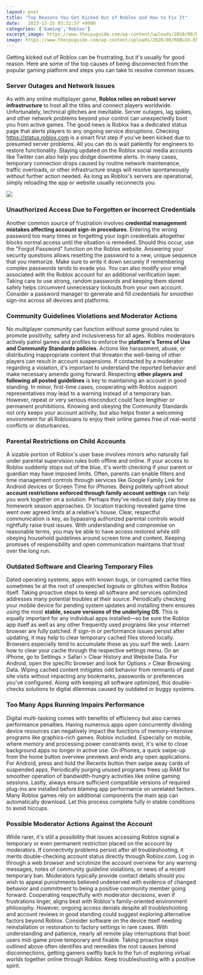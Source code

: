 ```yaml
---
layout: post
title: "Top Reasons You Get Kicked Out of Roblox and How to Fix It"
date:   2023-12-25 03:32:57 +0000
categories: ['Gaming','Roblox']
excerpt_image: https://www.thecpuguide.com/wp-content/uploads/2020/08/ROBLOX-ERROR-CODE-267.jpg
image: https://www.thecpuguide.com/wp-content/uploads/2020/08/ROBLOX-ERROR-CODE-267.jpg
---
```


Getting kicked out of Roblox can be frustrating, but it's usually for good reason. Here are some of the top causes of being disconnected from the popular gaming platform and steps you can take to resolve common issues.
### Server Outages and Network Issues
As with any online multiplayer game, **Roblox relies on robust server infrastructure** to host all the titles and connect players worldwide. Unfortunately, technical glitches are inevitable. Server outages, lag spikes, and other network problems beyond your control can unexpectedly boot you from active games. 
The good news is Roblox has a dedicated status page that alerts players to any ongoing service disruptions. Checking https://status.roblox.com is a smart first step if you've been kicked due to presumed server problems. All you can do is wait patiently for engineers to restore functionality. Staying updated on the Roblox social media accounts like Twitter can also help you dodge downtime alerts.
In many cases, temporary connection drops caused by routine network maintenance, traffic overloads, or other infrastructure snags will resolve spontaneously without further action needed. As long as Roblox's servers are operational, simply reloading the app or website usually reconnects you.

![](https://www.thecpuguide.com/wp-content/uploads/2020/08/ROBLOX-ERROR-CODE-267.jpg)
### Unauthorized Access Due to Forgotten or Incorrect Credentials
Another common source of frustration involves **credential management mistakes affecting account sign-in procedures**. Entering the wrong password too many times or forgetting your login credentials altogether blocks normal access until the situation is remedied. 
Should this occur, use the "Forgot Password" function on the Roblox website. Answering your security questions allows resetting the password to a new, unique sequence that you memorize. Make sure to write it down securely if remembering complex passwords tends to evade you. You can also modify your email associated with the Roblox account for an additional verification layer.
Taking care to use strong, random passwords and keeping them stored safely helps circumvent unnecessary lockouts from your own account. Consider a password manager to generate and fill credentials for smoother sign-ins across all devices and platforms.
### Community Guidelines Violations and Moderator Actions
No multiplayer community can function without some ground rules to promote positivity, safety and inclusiveness for all ages. Roblox moderators actively patrol games and profiles to enforce the **platform's Terms of Use and Community Standards policies**. Actions like harassment, abuse, or distributing inappropriate content that threaten the well-being of other players can result in account suspensions.
If contacted by a moderator regarding a violation, it's important to understand the reported behavior and make necessary amends going forward. Respecting **other players and following all posted guidelines** is key to maintaining an account in good standing. In minor, first-time cases, cooperating with Roblox support representatives may lead to a warning instead of a temporary ban. However, repeat or very serious misconduct could face lengthier or permanent prohibitions.
Knowing and obeying the Community Standards not only keeps your account activity, but also helps foster a welcoming environment for all Robloxians to enjoy their online games free of real-world conflicts or disturbances.
### Parental Restrictions on Child Accounts
A sizable portion of Roblox's user base involves minors who naturally fall under parental supervision rules both offline and online. If your access to Roblox suddenly stops out of the blue, it's worth checking if your parent or guardian may have imposed limits. 
Often, parents can enable filters and time management controls through services like Google Family Link for Android devices or Screen Time for iPhones. Being politely upfront about **account restrictions enforced through family account settings** can help you work together on a solution. Perhaps they've reduced daily play time as homework season approaches. Or location tracking revealed game time went over agreed limits at a relative's house. 
Clear, respectful communication is key, as bypassing authorized parental controls would rightfully raise trust issues. With understanding and compromise on reasonable terms, you may be able to have access restored while still obeying household guidelines around screen time and content. Keeping promises of responsibility and open communication maintains that trust over the long run.
### Outdated Software and Clearing Temporary Files
Dated operating systems, apps with known bugs, or corrupted cache files sometimes lie at the root of unexpected logouts or glitches within Roblox itself. Taking proactive steps to keep all software and services optimized addresses many potential troubles at their source.
Periodically checking your mobile device for pending system updates and installing them ensures using the most **stable, secure versions of the underlying OS**. This is equally important for any individual apps installed—so be sure the Roblox app itself as well as any other frequently used programs like your internet browser are fully patched.
If sign-in or performance issues persist after updating, it may help to clear temporary cached files stored locally. Browsers especially tend to accumulate these as you surf the web. Learn how to clear your cache through the respective settings menu. On an iPhone, go to Settings > Safari > Clear History and Website Data. For Android, open the specific browser and look for Options > Clear Browsing Data. 
Wiping cached content mitigates odd behavior from remnants of past site visits without impacting any bookmarks, passwords or preferences you've configured. Along with keeping all software optimized, this double-checks solutions to digital dilemmas caused by outdated or buggy systems.
### Too Many Apps Running Impairs Performance  
Digital multi-tasking comes with benefits of efficiency but also carries performance penalties. Having numerous apps open concurrently dividing device resources can negatively impact the functions of memory-intensive programs like graphics-rich games. Roblox included.
Especially on mobile, where memory and processing power constraints exist, it's wise to close background apps no longer in active use. On iPhones, a quick swipe-up from the home button overview previews and ends any open applications. For Android, press and hold the Recents button then swipe away cards of suspended apps. Periodically purging unused programs frees up RAM for smoother operation of bandwidth-hungry activities like online gaming sessions.
Lastly, always ensure sufficient compatible versions of required plug-ins are installed before blaming app performance on unrelated factors. Many Roblox games rely on additional components the main app can automatically download. Let this process complete fully in stable conditions to avoid hiccups.
### Possible Moderator Actions Against the Account   
While rarer, it's still a possibility that issues accessing Roblox signal a temporary or even permanent restriction placed on the account by moderators. If connectivity problems persist after all troubleshooting, it merits double-checking account status directly through Roblox.com.
Log in through a web browser and scrutinize the account overview for any warning messages, notes of community guideline violations, or news of a recent temporary ban. Moderators typically provide contact details should you wish to appeal punishments believed undeserved with evidence of changed behavior and commitment to being a positive community member going forward. 
Cooperating respectfully with moderator decisions, even if frustrations linger, aligns best with Roblox's family-oriented environment philosophy. However, ongoing access denials despite all troubleshooting and account reviews in good standing could suggest exploring alternative factors beyond Roblox. Consider software on the device itself needing reinstallation or restoration to factory settings in rare cases.
With understanding and patience, nearly all remote play interruptions that boot users mid-game prove temporary and fixable. Taking proactive steps outlined above often identifies and remedies the root causes behind disconnections, getting gamers swiftly back to the fun of exploring virtual worlds together online through Roblox. Keep troubleshooting with a positive spirit.